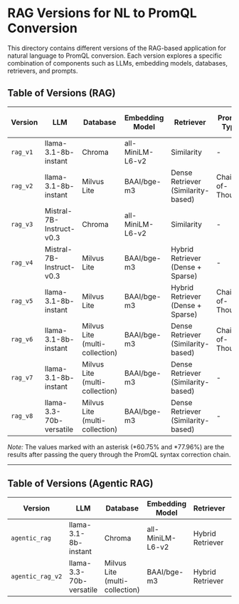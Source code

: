 # RAG Versions for NL to PromQL Conversion

This directory contains different versions of the RAG-based application for natural language to PromQL conversion. Each version explores a specific combination of components such as LLMs, embedding models, databases, retrievers, and prompts.

## Table of Versions (RAG)

| **Version** | **LLM**                  | **Database**                   | **Embedding Model** | **Retriever**                      | **Prompt Type**  | **Syntax Accuracy (%)** |
| ----------- | ------------------------ | ------------------------------ | ------------------- | ---------------------------------- | ---------------- | ----------------------- |
| `rag_v1`    | llama-3.1-8b-instant     | Chroma                         | all-MiniLM-L6-v2    | Similarity                         | -                | 79.57%                  |
| `rag_v2`    | llama-3.1-8b-instant     | Milvus Lite                    | BAAI/bge-m3         | Dense Retriever (Similarity-based) | Chain-of-Thought | 63.98%                  |
| `rag_v3`    | Mistral-7B-Instruct-v0.3 | Chroma                         | all-MiniLM-L6-v2    | Similarity                         | -                | 62.90%                  |
| `rag_v4`    | Mistral-7B-Instruct-v0.3 | Milvus Lite                    | BAAI/bge-m3         | Hybrid Retriever (Dense + Sparse)  | -                | 83.33%                  |
| `rag_v5`    | llama-3.1-8b-instant     | Milvus Lite                    | BAAI/bge-m3         | Hybrid Retriever (Dense + Sparse)  | Chain-of-Thought | 81.72%                  |
| `rag_v6`    | llama-3.1-8b-instant     | Milvus Lite (multi-collection) | BAAI/bge-m3         | Dense Retriever (Similarity-based) | Chain-of-Thought | 51.61%                  |
| `rag_v7`    | llama-3.1-8b-instant     | Milvus Lite (multi-collection) | BAAI/bge-m3         | Dense Retriever (Similarity-based) | -                | 58.60%, \*60.75%        |
| `rag_v8`    | llama-3.3-70b-versatile  | Milvus Lite (multi-collection) | BAAI/bge-m3         | Dense Retriever (Similarity-based) | -                | 73.12%, \*77.96%        |

_Note:_ The values marked with an asterisk (*60.75% and *77.96%) are the results after passing the query through the PromQL syntax correction chain.

---

## Table of Versions (Agentic RAG)

| **Version**      | **LLM**                 | **Database**                   | **Embedding Model** | **Retriever**    | **Tools Used**                                                                        |
| ---------------- | ----------------------- | ------------------------------ | ------------------- | ---------------- | ------------------------------------------------------------------------------------- |
| `agentic_rag`    | llama-3.1-8b-instant    | Chroma                         | all-MiniLM-L6-v2    | Hybrid Retriever | `csv_tool`, `docs_tool`, `metrics_tool`, `query_generation_tool`                      |
| `agentic_rag_v2` | llama-3.3-70b-versatile | Milvus Lite (multi-collection) | BAAI/bge-m3         | Hybrid Retriever | `docs_tool`, `metrics_tool`, `query_generation_tool`, `promql_syntax_correction_tool` |
